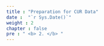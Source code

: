 ```yaml
---
title : "Preparation for CUR Data"
date :  "`r Sys.Date()`" 
weight : 2
chapter : false
pre : " <b> 2. </b> "
---
```

